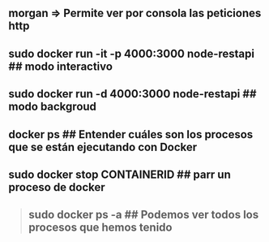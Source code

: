 ## morgan => Permite ver por consola las peticiones http


## sudo docker run -it -p 4000:3000 node-restapi ## modo interactivo
## sudo docker run -d 4000:3000 node-restapi  ## modo backgroud

## docker ps      ## Entender cuáles son los procesos que se están ejecutando con Docker

## sudo docker stop CONTAINERID ## parr un proceso de docker

>## sudo docker ps -a   ## Podemos ver todos los procesos que hemos tenido